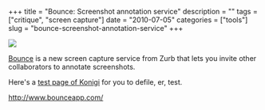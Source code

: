 +++
title = "Bounce: Screenshot annotation service"
description = ""
tags = ["critique", "screen capture"]
date = "2010-07-05"
categories = ["tools"]
slug = "bounce-screenshot-annotation-service"
+++


<div class="tool-screenshot mb1"><a href="http://www.bounceapp.com/"><img id='bluga-thumbnail-2758' class='bluga-thumbnail custom' src='http://media.konigi.com/bluga/
wt5230577a698ad_custom.jpg'/></a></div><p><a href="http://www.bounceapp.com/">Bounce</a> is a new screen capture service from Zurb that lets you invite other collaborators to annotate screenshots.</p>

<p>Here's a <a href="http://www.bounceapp.com/posts/new?screen_id=8215">test page of Konigi</a> for you to defile, er, test.</p>

  
<p><a href="http://www.bounceapp.com/">http://www.bounceapp.com/</a></p>
      

